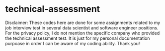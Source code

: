 # technical-assessment
Disclaimer: 
These codes here are done for some assignments related to my job interview test in several data scientist and software engineer positions. For the privacy policy, I do not mention the specific company who provided the technical assessment test. It is just for my personal documentation purpoase in order I can be aware of my coding ability.
Thank you!
